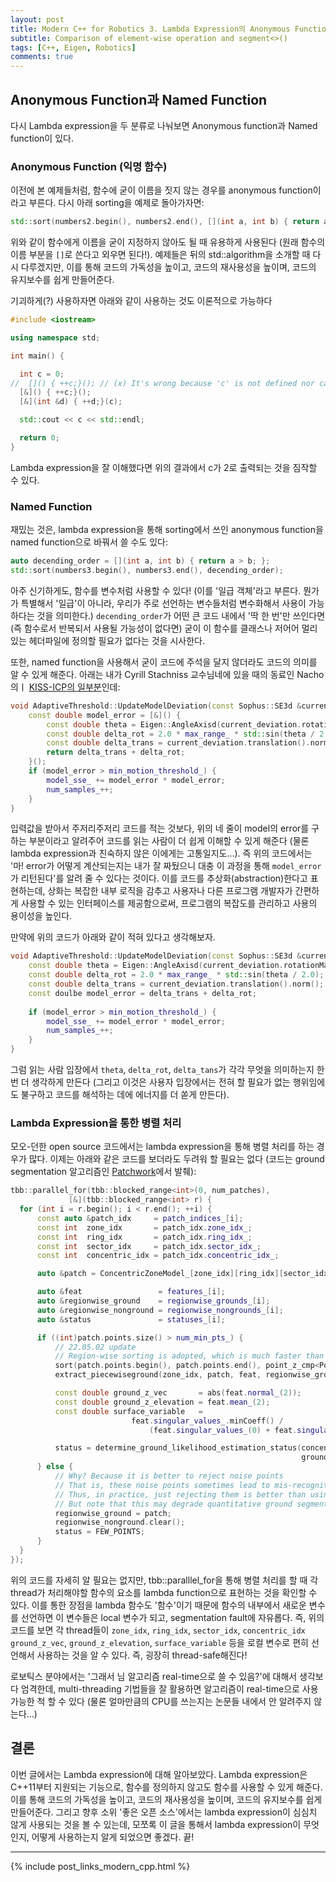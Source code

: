 ```yaml
---
layout: post
title: Modern C++ for Robotics 3. Lambda Expression의 Anonymous Function과 Named Function
subtitle: Comparison of element-wise operation and segment<>()
tags: [C++, Eigen, Robotics]
comments: true
---
```


## Anonymous Function과 Named Function

다시 Lambda expression을 두 분류로 나눠보면 Anonymous function과 Named function이 있다.

### Anonymous Function (익명 함수)

이전에 본 예제들처럼, 함수에 굳이 이름을 짓지 않는 경우를 anonymous function이라고 부른다.
다시 아래 sorting을 예제로 돌아가자면: 

```cpp
std::sort(numbers2.begin(), numbers2.end(), [](int a, int b) { return a > b; });
```

위와 같이 함수에게 이름을 굳이 지정하지 않아도 될 때 유용하게 사용된다 (원래 함수의 이름 부분을 `[]`로 쓴다고 외우면 된다!).
예제들은 뒤의 std::algorithm을 소개할 때 다시 다루겠지만, 이를 통해 코드의 가독성을 높이고, 코드의 재사용성을 높이며, 코드의 유지보수를 쉽게 만들어준다. 

기괴하게(?) 사용하자면 아래와 같이 사용하는 것도 이론적으로 가능하다

```cpp
#include <iostream>

using namespace std;

int main() {

  int c = 0;
//  []() { ++c;}(); // (x) It's wrong because 'c' is not defined nor captured
  [&]() { ++c;}();
  [&](int &d) { ++d;}(c);

  std::cout << c << std::endl;

  return 0;
}
```

Lambda expression을 잘 이해했다면 위의 결과에서 c가 2로 출력되는 것을 짐작할 수 있다. 

### Named Function 

재밌는 것은, lambda expression을 통해 sorting에서 쓰인 anonymous function을 named function으로 바꿔서 쓸 수도 있다:

```cpp
auto decending_order = [](int a, int b) { return a > b; };
std::sort(numbers3.begin(), numbers3.end(), decending_order);
```

아주 신기하게도, 함수를 변수처럼 사용할 수 있다! (이를 '일급 객체'라고 부른다. 뭔가가 특별해서 '일급'이 아니라, 우리가 주로 선언하는 변수들처럼 변수화해서 사용이 가능하다는 것을 의미한다.)
`decending_order`가 어떤 큰 코드 내에서 '딱 한 번'만 쓰인다면 (즉 함수로서 반복되서 사용될 가능성이 없다면) 굳이 이 함수를 클래스나 저어어 멀리 있는 헤더파일에 정의할 필요가 없다는 것을 시사한다.

또한, named function을 사용해서 굳이 코드에 주석을 달지 않더라도 코드의 의미를 알 수 있게 해준다. 아래는 내가 Cyrill Stachniss 교수님네에 있을 때의 동료인 Nacho의ㅣ [KISS-ICP의 일부분](https://github.com/PRBonn/kiss-icp/blob/1129b6e451222a891a26ddfdb77d719ce481534b/cpp/kiss_icp/core/Threshold.cpp#L37C1-L48C2)인데:

```cpp
void AdaptiveThreshold::UpdateModelDeviation(const Sophus::SE3d &current_deviation) {
    const double model_error = [&]() {
        const double theta = Eigen::AngleAxisd(current_deviation.rotationMatrix()).angle();
        const double delta_rot = 2.0 * max_range_ * std::sin(theta / 2.0);
        const double delta_trans = current_deviation.translation().norm();
        return delta_trans + delta_rot;
    }();
    if (model_error > min_motion_threshold_) {
        model_sse_ += model_error * model_error;
        num_samples_++;
    }
}
```

입력값을 받아서 주저리주저리 코드를 적는 것보다, 위의 네 줄이 model의 error를 구하는 부분이라고 알려주어 코드를 읽는 사람이 더 쉽게 이해할 수 있게 해준다 (물론 lambda expression과 친숙하지 않은 이에게는 고통일지도...).
즉 위의 코드에서는 '마! error가 어떻게 계산되는지는 내가 잘 짜뒀으니 대충 이 과정을 통해 `model_error`가 리턴된다'를 알려 줄 수 있다는 것이다. 이를 코드를 추상화(abstraction)한다고 표현하는데, 상화는 복잡한 내부 로직을 감추고 사용자나 다른 프로그램 개발자가 간편하게 사용할 수 있는 인터페이스를 제공함으로써, 프로그램의 복잡도를 관리하고 사용의 용이성을 높인다. 

만약에 위의 코드가 아래와 같이 적혀 있다고 생각해보자. 

```cpp
void AdaptiveThreshold::UpdateModelDeviation(const Sophus::SE3d &current_deviation) {
    const double theta = Eigen::AngleAxisd(current_deviation.rotationMatrix()).angle();
    const double delta_rot = 2.0 * max_range_ * std::sin(theta / 2.0);
    const double delta_trans = current_deviation.translation().norm();
    const doulbe model_error = delta_trans + delta_rot;
 
    if (model_error > min_motion_threshold_) {
        model_sse_ += model_error * model_error;
        num_samples_++;
    }
}
```

그럼 읽는 사람 입장에서 `theta`, `delta_rot`, `delta_tans`가 각각 무엇을 의미하는지 한 번 더 생각하게 만든다 (그리고 이것은 사용자 입장에서는 전혀 할 필요가 없는 행위임에도 불구하고 코드를 해석하는 데에 에너지를 더 쏟게 만든다). 

### Lambda Expression을 통한 병렬 처리 

모오-던한 open source 코드에서는 lambda expression을 통해 병렬 처리를 하는 경우가 많다. 이제는 아래와 같은 코드를 보더라도 두려워 할 필요는 없다 (코드는 ground segmentation 알고리즘인 [Patchwork](https://github.com/LimHyungTae/patchwork/blob/531b8ecb55421d5c6843af412a906cb785e027b3/include/patchwork/patchwork.hpp#L643C5-L683C8)에서 발췌):

```cpp
tbb::parallel_for(tbb::blocked_range<int>(0, num_patches),
             [&](tbb::blocked_range<int> r) {
  for (int i = r.begin(); i < r.end(); ++i) {
      const auto &patch_idx     = patch_indices_[i];
      const int  zone_idx       = patch_idx.zone_idx_;
      const int  ring_idx       = patch_idx.ring_idx_;
      const int  sector_idx     = patch_idx.sector_idx_;
      const int  concentric_idx = patch_idx.concentric_idx_;

      auto &patch = ConcentricZoneModel_[zone_idx][ring_idx][sector_idx];

      auto &feat                 = features_[i];
      auto &regionwise_ground    = regionwise_grounds_[i];
      auto &regionwise_nonground = regionwise_nongrounds_[i];
      auto &status               = statuses_[i];

      if ((int)patch.points.size() > num_min_pts_) {
          // 22.05.02 update
          // Region-wise sorting is adopted, which is much faster than global sorting!
          sort(patch.points.begin(), patch.points.end(), point_z_cmp<PointT>);
          extract_piecewiseground(zone_idx, patch, feat, regionwise_ground, regionwise_nonground);

          const double ground_z_vec       = abs(feat.normal_(2));
          const double ground_z_elevation = feat.mean_(2);
          const double surface_variable   =
                           feat.singular_values_.minCoeff() /
                               (feat.singular_values_(0) + feat.singular_values_(1) + feat.singular_values_(2));

          status = determine_ground_likelihood_estimation_status(concentric_idx, ground_z_vec,
                                                                 ground_z_elevation, surface_variable);
      } else {
          // Why? Because it is better to reject noise points
          // That is, these noise points sometimes lead to mis-recognition or wrong clustering
          // Thus, in practice, just rejecting them is better than using them
          // But note that this may degrade quantitative ground segmentation performance
          regionwise_ground = patch;
          regionwise_nonground.clear();
          status = FEW_POINTS;
      }
  }
});
```

위의 코드를 자세히 알 필요는 없지만, tbb::paralllel_for을 통해 병렬 처리를 할 때 각 thread가 처리해야할 함수의 요소를 lambda function으로 표현하는 것을 확인할 수 있다.
이를 통한 장점을 lambda 함수도 '함수'이기 때문에 함수의 내부에서 새로운 변수를 선언하면 이 변수들은 local 변수가 되고, segmentation fault에 자유롭다. 
즉, 위의 코드를 보면 각 thread들이 `zone_idx`, `ring_idx`, `sector_idx`, `concentric_idx` `ground_z_vec`, `ground_z_elevation`, `surface_variable` 등을 로컬 변수로 편히 선언해서 사용하는 것을 알 수 있다.
즉, 굉장히 thread-safe해진다! 

로보틱스 분야에서는 '그래서 님 알고리즘 real-time으로 쓸 수 있음?'에 대해서 생각보다 엄격한데, multi-threading 기법들을 잘 활용하면 알고리즘이 real-time으로 사용 가능한 척 할 수 있다 (물론 얼마만큼의 CPU를 쓰는지는 논문들 내에서 안 알려주지 않는다...)

## 결론

이번 글에서는 Lambda expression에 대해 알아보았다. Lambda expression은 C++11부터 지원되는 기능으로, 함수를 정의하지 않고도 함수를 사용할 수 있게 해준다. 이를 통해 코드의 가독성을 높이고, 코드의 재사용성을 높이며, 코드의 유지보수를 쉽게 만들어준다.
그리고 향후 소위 '좋은 오픈 소스'에서는 lambda expression이 심심치 않게 사용되는 것을 볼 수 있는데, 모쪼록 이 글을 통해서 lambda expression이 무엇인지, 어떻게 사용하는지 알게 되었으면 좋겠다. 끝!

---

{% include post_links_modern_cpp.html %}
